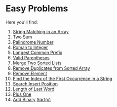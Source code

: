 # Easy Problems

Here you'll find:

1. <a href="https://github.com/lara-vel-dev/leetcode-exercises/blob/main/easy-problems/01-matchingstring.py">String Matching in an Array</a>
2. <a href="https://github.com/lara-vel-dev/leetcode-exercises/blob/main/easy-problems/02-twosum.py">Two Sum</a>
3. <a href="https://github.com/lara-vel-dev/leetcode-exercises/blob/main/easy-problems/03-palindrome.py">Palindrome Number</a>
4. <a href="https://github.com/lara-vel-dev/leetcode-exercises/blob/main/easy-problems/04-romantointeger.py">Roman to Integer</a>
5. <a href="https://github.com/lara-vel-dev/leetcode-exercises/blob/main/easy-problems/05-commonprefix.py">Longest Common Prefix</a>
6. <a href="https://github.com/lara-vel-dev/leetcode-exercises/blob/main/easy-problems/06-validparenthesis.py">Valid Parentheses</a>
7. <a href="https://github.com/lara-vel-dev/leetcode-exercises/blob/main/easy-problems/07-mergelists.py">Merge Two Sorted Lists</a>
8. <a href="https://github.com/lara-vel-dev/leetcode-exercises/blob/main/easy-problems/08-removeduplicates.py">Remove Duplicates from Sorted Array</a>
9. <a href="https://github.com/lara-vel-dev/leetcode-exercises/blob/main/easy-problems/09-removeelements.py">Remove Element</a>
10. <a href="https://github.com/lara-vel-dev/leetcode-exercises/blob/main/easy-problems/10-findindex.py">Find the Index of the First Occurrence in a String</a>
11. <a href="https://github.com/lara-vel-dev/leetcode-exercises/blob/main/easy-problems/11-searchposition.py">Search Insert Position</a>
12. <a href="https://github.com/lara-vel-dev/leetcode-exercises/blob/main/easy-problems/12-lengthlastword.py">Length of Last Word</a>
13. <a href="https://github.com/lara-vel-dev/leetcode-exercises/blob/main/easy-problems/13-plusone.py">Plus One</a>
14. <a href="https://github.com/lara-vel-dev/leetcode-exercises/blob/main/easy-problems/14-addbinary.py">Add Binary</a>
<a href="https://github.com/lara-vel-dev/leetcode-exercises/blob/main/easy-problems/15-squareroot.py">Sqrt(x)</a>
<a href=""></a>
<a href=""></a>
